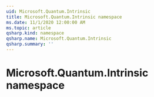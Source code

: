 ```yaml
---
uid: Microsoft.Quantum.Intrinsic
title: Microsoft.Quantum.Intrinsic namespace
ms.date: 11/1/2020 12:00:00 AM
ms.topic: article
qsharp.kind: namespace
qsharp.name: Microsoft.Quantum.Intrinsic
qsharp.summary: ''
---
```


# Microsoft.Quantum.Intrinsic namespace



